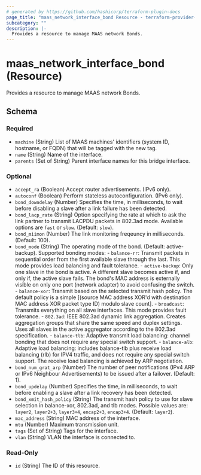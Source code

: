 ```yaml
---
# generated by https://github.com/hashicorp/terraform-plugin-docs
page_title: "maas_network_interface_bond Resource - terraform-provider-maas"
subcategory: ""
description: |-
  Provides a resource to manage MAAS network Bonds.
---
```


# maas_network_interface_bond (Resource)

Provides a resource to manage MAAS network Bonds.



<!-- schema generated by tfplugindocs -->
## Schema

### Required

- `machine` (String) List of MAAS machines' identifiers (system ID, hostname, or FQDN) that will be tagged with the new tag.
- `name` (String) Name of the interface.
- `parents` (Set of String) Parent interface names for this bridge interface.

### Optional

- `accept_ra` (Boolean) Accept router advertisements. (IPv6 only).
- `autoconf` (Boolean) Perform stateless autoconfiguration. (IPv6 only).
- `bond_downdelay` (Number) Specifies the time, in milliseconds, to wait before disabling a slave after a link failure has been detected.
- `bond_lacp_rate` (String) Option specifying the rate at which to ask the link partner to transmit LACPDU packets in 802.3ad mode. Available options are ``fast`` or ``slow``. (Default: ``slow``).
- `bond_miimon` (Number) The link monitoring freqeuncy in milliseconds. (Default: 100).
- `bond_mode` (String) The operating mode of the bond. (Default: active-backup). Supported bonding modes: - ``balance-rr``: Transmit packets in sequential order from the first available slave through the last. This mode provides load balancing and fault tolerance. - ``active-backup``: Only one slave in the bond is active. A different slave becomes active if, and only if, the active slave fails. The bond's MAC address is externally visible on only one port (network adapter) to avoid confusing the switch. - ``balance-xor``: Transmit based on the selected transmit hash policy. The default policy is a simple [(source MAC address XOR'd with destination MAC address XOR packet type ID) modulo slave count]. - ``broadcast``: Transmits everything on all slave interfaces. This mode provides fault tolerance. - ``802.3ad``: IEEE 802.3ad dynamic link aggregation. Creates aggregation groups that share the same speed and duplex settings. Uses all slaves in the active aggregator according to the 802.3ad specification. - ``balance-tlb``: Adaptive transmit load balancing: channel bonding that does not require any special switch support. - ``balance-alb``: Adaptive load balancing: includes balance-tlb plus receive load balancing (rlb) for IPV4 traffic, and does not require any special switch support. The receive load balancing is achieved by ARP negotiation.
- `bond_num_grat_arp` (Number) The number of peer notifications (IPv4 ARP or IPv6 Neighbour Advertisements) to be issued after a failover. (Default: 1).
- `bond_updelay` (Number) Specifies the time, in milliseconds, to wait before enabling a slave after a link recovery has been detected.
- `bond_xmit_hash_policy` (String) The transmit hash policy to use for slave selection in balance-xor, 802.3ad, and tlb modes. Possible values are: ``layer2``, ``layer2+3``, ``layer3+4``, ``encap2+3``, ``encap3+4``. (Default: ``layer2``).
- `mac_address` (String) MAC address of the interface.
- `mtu` (Number) Maximum transmission unit.
- `tags` (Set of String) Tags for the interface.
- `vlan` (String) VLAN the interface is connected to.

### Read-Only

- `id` (String) The ID of this resource.

